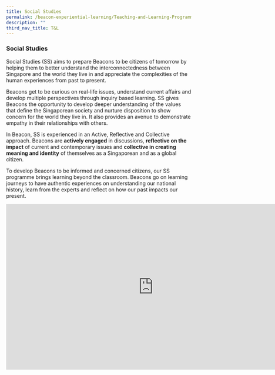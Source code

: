 ```yaml
---
title: Social Studies
permalink: /beacon-experiential-learning/Teaching-and-Learning-Programmes/ss/
description: ""
third_nav_title: T&L
---
```

### Social Studies

Social Studies (SS) aims to prepare Beacons to be citizens of tomorrow by helping them to better understand the interconnectedness between Singapore and the world they live in and appreciate the complexities of the human experiences from past to present.

Beacons get to be curious on real-life issues, understand current affairs and develop multiple perspectives through inquiry based learning. SS gives Beacons the opportunity to develop deeper understanding of the values that define the Singaporean society and nurture disposition to show concern for the world they live in. It also provides an avenue to demonstrate empathy in their relationships with others.

In Beacon, SS is experienced in an Active, Reflective and Collective approach. Beacons are **actively engaged** in discussions, **reflective on the impact** of current and contemporary issues and **collective in creating meaning and identity** of themselves as a Singaporean and as a global citizen.

To develop Beacons to be informed and concerned citizens, our SS programme brings learning beyond the classroom. Beacons go on learning journeys to have authentic experiences on understanding our national history, learn from the experts and reflect on how our past impacts our present.

<iframe allowfullscreen="true" height="450" width="800" frameborder="0" src="https://docs.google.com/presentation/d/e/2PACX-1vTCX6HVuwuo9QxxVb78xgnjMnrWecIKYgL-bfRMrullbsn4F84tCEgnSg3WCwu5BrL1D3-CkVkWWC7w/embed?start=false&amp;loop=false&amp;delayms=3000"></iframe>
